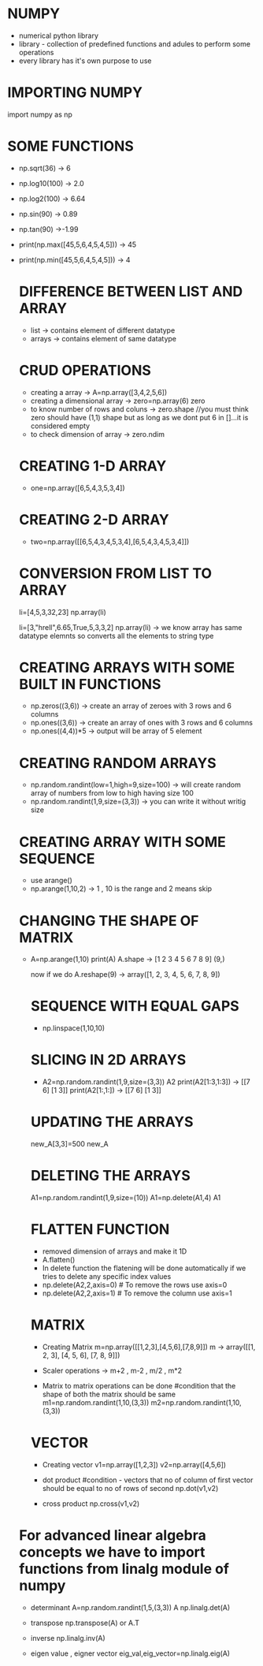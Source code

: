 # NUMPY
- numerical python library
- library - collection of predefined functions and adules to perform some operations
- every library has it's own purpose to use

# IMPORTING NUMPY
import numpy as np

# SOME FUNCTIONS
- np.sqrt(36)  -> 6
- np.log10(100) -> 2.0
- np.log2(100) -> 6.64
- np.sin(90) -> 0.89
- np.tan(90)  ->-1.99
- print(np.max([45,5,6,4,5,4,5]))  -> 45
- print(np.min([45,5,6,4,5,4,5]))  -> 4

  # DIFFERENCE BETWEEN LIST AND ARRAY
  - list -> contains element of different datatype
  - arrays -> contains element of same datatype

  # CRUD OPERATIONS
  - creating a array -> A=np.array([3,4,2,5,6])
  - creating a dimensional array -> zero=np.array(6)   zero
  - to know number of rows and coluns -> zero.shape  //you must think zero should have (1,1) shape but as long as we dont put 6 in []...it is considered empty
  - to check dimension of array  -> zero.ndim

  # CREATING 1-D ARRAY
  - one=np.array([6,5,4,3,5,3,4])
 
  # CREATING 2-D ARRAY
  - two=np.array([[6,5,4,3,4,5,3,4],[6,5,4,3,4,5,3,4]])
 
  # CONVERSION FROM LIST TO ARRAY
  li=[4,5,3,32,23]
  np.array(li)

  li=[3,"hrell",6.65,True,5,3,3,2]
  np.array(li)  ->  we know array has same datatype elemnts so converts all the elements to string type

  # CREATING ARRAYS WITH SOME BUILT IN FUNCTIONS
  - np.zeros((3,6)) -> create an array of zeroes with 3 rows and 6 columns
  - np.ones((3,6))  -> create an array of ones with 3 rows and 6 columns
  - np.ones((4,4))*5 -> output will be array of 5 element
 
  # CREATING RANDOM ARRAYS
  - np.random.randint(low=1,high=9,size=100)  -> will create random array of numbers from low to high having size 100
  - np.random.randint(1,9,size=(3,3)) -> you can write it without writig size

  # CREATING ARRAY WITH SOME SEQUENCE
  - use arange()
  - np.arange(1,10,2) -> 1 , 10 is the range and 2 means skip

  # CHANGING THE SHAPE OF MATRIX
  - A=np.arange(1,10)
    print(A)
    A.shape  -> [1 2 3 4 5 6 7 8 9]
                (9,)

    now if we do
    A.reshape(9) -> array([1, 2, 3, 4, 5, 6, 7, 8, 9])

    # SEQUENCE WITH EQUAL GAPS
    - np.linspace(1,10,10)
   
    # SLICING IN 2D ARRAYS
    - A2=np.random.randint(1,9,size=(3,3))
      A2
      print(A2[1:3,1:3])  ->  [[7 6]
                               [1 3]]
      print(A2[1:,1:])    -> [[7 6]
                              [1 3]]

    # UPDATING THE ARRAYS
    new_A[3,3]=500
    new_A

    # DELETING THE ARRAYS
    A1=np.random.randint(1,9,size=(10))
    A1=np.delete(A1,4)
    A1

    # FLATTEN FUNCTION
    - removed dimension of arrays and make it 1D
    - A.flatten()
    - In delete function the flatening will be done automatically if we tries to delete any specific index values
    - np.delete(A2,2,axis=0)  # To remove the rows use axis=0
    - np.delete(A2,2,axis=1)  # To remove the column use axis=1
   
    # MATRIX
    - Creating Matrix
      m=np.array([[1,2,3],[4,5,6],[7,8,9]])
      m  -> array([[1, 2, 3],
       [4, 5, 6],
       [7, 8, 9]])

    - Scaler operations -> m+2 , m-2 , m/2 , m*2
   
    - Matrix to matrix operations can be done
      #condition that the shape of both the matrix should be same
      m1=np.random.randint(1,10,(3,3))
      m2=np.random.randint(1,10,(3,3))

    # VECTOR
    - Creating vector 
      v1=np.array([1,2,3])
      v2=np.array([4,5,6])

    - dot product
      #condition - vectors that no of column of first vector should be equal to no of rows of second
      np.dot(v1,v2)

    - cross product
      np.cross(v1,v2)

   # For advanced linear algebra concepts we have to import functions from linalg module of numpy
    - determinant
      A=np.random.randint(1,5,(3,3))
      A
      np.linalg.det(A)

    - transpose
      np.transpose(A)  or A.T

    - inverse
      np.linalg.inv(A)

    - eigen value , eigner vector
      eig_val,eig_vector=np.linalg.eig(A)

  

    
    
      
